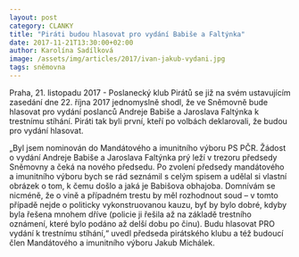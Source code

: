 ```yaml
---
layout: post
category: CLANKY
title: "Piráti budou hlasovat pro vydání Babiše a Faltýnka"
date: 2017-11-21T13:30:00+02:00
author: Karolína Sadílková
image: /assets/img/articles/2017/ivan-jakub-vydani.jpg
tags: sněmovna 
---
```


Praha, 21. listopadu 2017 - Poslanecký klub Pirátů se již na svém ustavujícím zasedání dne 22. října 2017 jednomyslně shodl, že ve Sněmovně bude hlasovat pro vydání poslanců Andreje Babiše a Jaroslava Faltýnka k trestnímu stíhání. Piráti tak byli první, kteří po volbách deklarovali, že budou pro vydání hlasovat. 

„Byl jsem nominován do Mandátového a imunitního výboru PS PČR. Žádost o vydání Andreje Babiše a Jaroslava Faltýnka prý leží v trezoru předsedy Sněmovny a čeká na nového předsedu. Po zvolení předsedy mandátového a imunitního výboru bych se rád seznámil s celým spisem a udělal si vlastní obrázek o tom, k čemu došlo a jaká je Babišova obhajoba. Domnívám se nicméně, že o vině a případném trestu by měl rozhodnout soud – v tomto případě nejde o politicky vykonstruovanou kauzu, byť by bylo dobré, kdyby byla řešena mnohem dříve (policie ji řešila až na základě trestního oznámení, které bylo podáno až delší dobu po činu). Budu hlasovat PRO vydání k trestnímu stíhání,“ uvedl předseda pirátského klubu a též budoucí člen Mandátového a imunitního výboru Jakub Michálek. 
